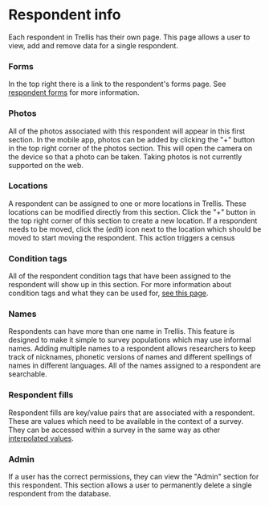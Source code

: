 # Respondent info
Each respondent in Trellis has their own page. This page allows a user to view, add and remove data 
for a single respondent.

### Forms
In the top right there is a link to the respondent's forms page. 
See [respondent forms](RespondentForms.md) for more information.

### Photos
All of the photos associated with this respondent will appear in this first section. In the mobile app, 
photos can be added by clicking the "+" button in the top right corner of the photos section. This will
open the camera on the device so that a photo can be taken. Taking photos is not currently supported on
the web.

### Locations
A respondent can be assigned to one or more locations in Trellis. These locations can be modified directly
from this section. Click the "+" button in the top right corner of this section to create a new location. If
a respondent needs to be moved, click the (<i class="icon material-icons">edit</i>) icon next to
the location which should be moved to start moving the respondent. This action triggers a census

### Condition tags
All of the respondent condition tags that have been assigned to the respondent will show up in this section.
For more information about condition tags and what they can be used for, 
[see this page](../form-builder/Conditions.md).

### Names
Respondents can have more than one name in Trellis. This feature is designed to make it simple to survey 
populations which may use informal names. Adding multiple names to a respondent allows researchers to keep 
track of nicknames, phonetic versions of names and different spellings of names in different languages. All
of the names assigned to a respondent are searchable.

### Respondent fills
Respondent fills are key/value pairs that are associated with a respondent. These are values which need to be
available in the context of a survey. They can be accessed within a survey in the same way as other 
[interpolated values](../form-builder/InterpolatedValues.md).

### Admin
If a user has the correct permissions, they can view the "Admin" section for this respondent. This section allows
a user to permanently delete a single respondent from the database.
